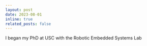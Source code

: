 ```yaml
---
layout: post
date: 2023-08-01
inline: true
related_posts: false
---
```


I began my PhD at USC with the Robotic Embedded Systems Lab
